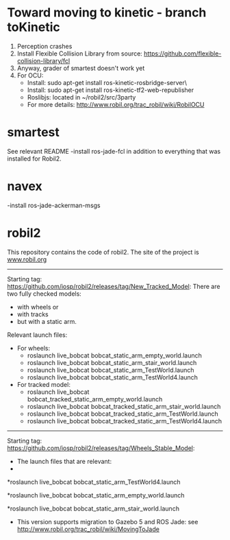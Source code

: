 
# Toward moving to kinetic - branch toKinetic
1. Perception crashes
2. Install Flexible Collision Library from source: https://github.com/flexible-collision-library/fcl
3. Anyway, grader of smartest doesn't work yet
4. For OCU: 
     * Install: sudo apt-get install ros-kinetic-rosbridge-server\\
     * Install: sudo apt-get install ros-kinetic-tf2-web-republisher
     * Roslibjs: located in ~/robil2/src/3party 
     * For more details: http://www.robil.org/trac_robil/wiki/RobilOCU
     
# smartest
See relevant README
 -install ros-jade-fcl in addition to everything that was installed for Robil2.
# navex
 -install ros-jade-ackerman-msgs

# robil2
This repository contains the code of robil2.
The site of the project is www.robil.org
******************************************************************
Starting tag: https://github.com/iosp/robil2/releases/tag/New_Tracked_Model:
There are two fully checked models: 
   - with wheels or 
   - with tracks 
   - but with a static arm.

Relevant launch files:
   * For wheels:
      * roslaunch live_bobcat bobcat_static_arm_empty_world.launch
      * roslaunch live_bobcat bobcat_static_arm_stair_world.launch 
      * roslaunch live_bobcat bobcat_static_arm_TestWorld.launch
      * roslaunch live_bobcat bobcat_static_arm_TestWorld4.launch
   * For tracked model:
      * roslaunch live_bobcat bobcat_tracked_static_arm_empty_world.launch
      * roslaunch live_bobcat bobcat_tracked_static_arm_stair_world.launch 
      * roslaunch live_bobcat bobcat_tracked_static_arm_TestWorld.launch
      * roslaunch live_bobcat bobcat_tracked_static_arm_TestWorld4.launch

******************************************************************
Starting tag: https://github.com/iosp/robil2/releases/tag/Wheels_Stable_Model:
- The launch files that are relevant:
- 
*roslaunch live_bobcat bobcat_static_arm_TestWorld4.launch 

*roslaunch live_bobcat bobcat_static_arm_empty_world.launch

*roslaunch live_bobcat bobcat_static_arm_stair_world.launch
- This version supports migration to Gazebo 5 and ROS Jade: see http://www.robil.org/trac_robil/wiki/MovingToJade

